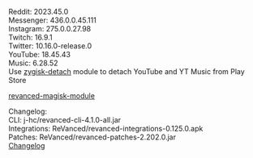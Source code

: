 Reddit: 2023.45.0  
Messenger: 436.0.0.45.111  
Instagram: 275.0.0.27.98  
Twitch: 16.9.1  
Twitter: 10.16.0-release.0  
YouTube: 18.45.43  
Music: 6.28.52  
Use [zygisk-detach](https://github.com/j-hc/zygisk-detach) module to detach YouTube and YT Music from Play Store  

[revanced-magisk-module](https://github.com/j-hc/revanced-magisk-module)  

Changelog:  
CLI: j-hc/revanced-cli-4.1.0-all.jar  
Integrations: ReVanced/revanced-integrations-0.125.0.apk  
Patches: ReVanced/revanced-patches-2.202.0.jar  
[Changelog](https://github.com/ReVanced/revanced-patches/releases/tag/v2.202.0)  
